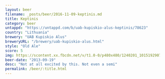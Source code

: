 ```yaml
---
layout: beer
filename: _posts/beer/2016-11-09-keptinis.md
title: Keptinis
category: beer
untappd: "https://untappd.com/b/uab-kupiskio-alus-keptinis/78623"
country: "Lithuania"
brewery: "UAB Kupiskio Alus"
breweryURL: "/brewery/uab-kupiskio-alus.html"
style: "Old Ale"
score: 5
img: https://scontent.xx.fbcdn.net/v/t1.0-0/p480x480/1240201_10151929073793745_2035177594_n.jpg?_nc_cat=108&oh=9a3d77c4e95a5aaea4e989a7a66a6b0f&oe=5C50D75A
beer-date: "2013-09-19"
desc: "Not at all excited by this. Not even a semi"
permalink: /beer/:title.html
---
```


